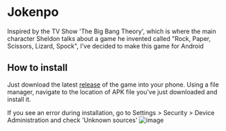 # Jokenpo
Inspired by the TV Show 'The Big Bang Theory', which is where the main character Sheldon talks about a game he invented called "Rock, Paper, Scissors, Lizard, Spock", I've decided to make this game for Android

## How to install
Just download the latest [release](https://github.com/rodrigopc-bit/jokenpo/releases) of the game into your phone. Using a file manager, navigate to the location of APK file you've just downloaded and install it.

If you see an error during installation, go to Settings > Security > Device Administration and check 'Unknown sources'
![image](https://user-images.githubusercontent.com/73700347/174376207-f8d44281-2b7a-4089-a32c-e306c9ac6263.png)
